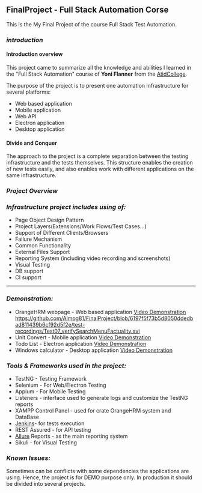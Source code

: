 ## **FinalProject - Full Stack Automation Corse**
This is the My Final Project of the course Full Stack Test Automation.

### _introduction_
#### Introduction overview

This project came to summarize all the knowledge and abilities I learned in the "Full Stack Automation" course of **Yoni Flanner** from the [AtidCollege](https://atidcollege.co.il/).

The purpose of the project is to present one automation infrastructure for several platforms:
 * Web based application
* Mobile application
* Web API
* Electron application
* Desktop application

#### Divide and Conquer
The approach to the project is a complete separation between the testing infrastructure and the tests themselves. This structure enables the creation of new tests easily, and also enables work with different applications on the same infrastructure.

### _Project Overview_

### **_Infrastructure project includes using of:_**
* Page Object Design Pattern
* Project Layers(Extensions/Work Flows/Test Cases...)
* Support of Different Clients/Browsers
* Failure Mechanism 
* Common Functionality
* External Files Support
* Reporting System (including video recording and screenshots)
* Visual Testing
* DB support
* CI support  

***

### _Demonstration:_
* OrangeHRM webpage - Web based application
[Video Demonstration](null)
https://github.com/Almog81/FinalProject/blob/6197f5f73b5d8050ddedbad811439b6cf92d5f2e/test-recordings/Test07_verifySearchMenuFactuality.avi
* Unit Convert - Mobile application
[Video Demonstration](null)
* Todo List - Electron application
[Video Demonstration](https://www.loom.com/share/a8ae8e341f0a412e902c2f2f475594e4)
* Windows calculator - Desktop application
[Video Demonstration](null)

### _Tools & Frameworks used in the project:_
* TestNG - Testing Framework
* Selenium - For Web/Electron Testing
* Appium - For Mobile Testing
* Listeners - interface used to generate logs and customize the TestNG reports
* XAMPP Control Panel  - used for crate OrangeHRM system and DataBase
* [Jenkins](https://www.jenkins.io/)- for tests execution
* REST Assured - for API testing
* [Allure](http://allure.qatools.ru/) Reports - as the main reporting system
* Sikuli - for Visual Testing

### _Known Issues:_
Sometimes can be conflicts with some dependencies the applications are using.
Hence, the project is for DEMO purpose only. In production it should be divided into several projects.
